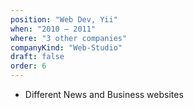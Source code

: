 ```yaml
---
position: "Web Dev, Yii"
when: "2010 – 2011"
where: "3 other companies"
companyKind: "Web-Studio"
draft: false
order: 6
---
```


* Different News and Business websites 
